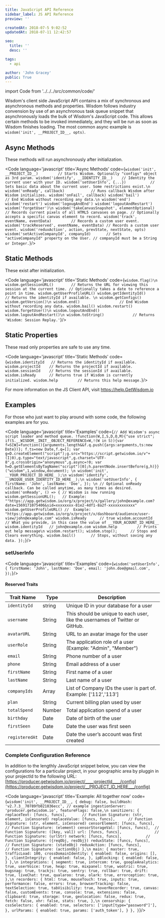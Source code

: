 ```yaml
---
title: JavaScript API Reference
sidebar_label: JS API Reference
preview: ''

createdAt: 2018-07-5 9:02:52
updatedAt: 2018-07-11 12:42:57

seo:
  title: ''
  desc: ''

tags:
  - api

author: 'John Gracey'
public: True
---
```

import Code from '../../../src/common/code/'

Wisdom's client side JavaScript API contains a mix of synchronous and asynchronous methods and properties. Wisdom follows industry convension by use of an asynchronous task queue snippet that asynchronously loads the bulk of Wisdom's JavaScript code. This allows certain methods to be invoked immediately, and they will be run as soon as Wisdom finishes loading. The most common async example is `wisdom('init', __PROJECT_ID__, opts)`.











## Async Methods
These methods will run asynchronously after initialization.

<Code language='javascript' title='Async Methods' code={`
wisdom('init', __PROJECT_ID__)         // Starts Wisdom. Optionally "configs" object as 3rd param.
wisdom('identify', __IDENTITY_ID__)    // Identity the current user with your ID.
wisdom('setUserInfo', {...})           // Sets basic data about the current user. Some restrictions exist.\n
wisdom('onReady', callback)            // Runs callback Wisdom after Wisdom initializes.
wisdom('onFail', callback)
wisdom('bail')                         // End Wisdom without recording any data.\n
wisdom('end')
wisdom('restart')
wisdom('logougAndEnd')
wisdom('logoutAndRestart')
wisdom('forgetUser')\n
wisdom('takeCanvasSnapshot', elementOptional) // Records current pixels of all HTML5 canvases on page.
                                              // Optionally accepts a specific canvas element to record.
wisdom('track', eventName, eventData)         // Records a custom user event.
wisdom('trackReserved', eventName, eventData) // Records a custom user event.
wisdom('reduxAction', action, prevState, nextState, opts)
wisdom('setActiveCompanyId', companyId)       // Sets "activeCompanyId" property on the User.
                                              // companyId must be a String or Integer.
`}/>


## Static Methods
These exist after initialization.

<Code language='javascript' title='Static Methods' code={`
wisdom.flag()\n
wisdom.getSessionURL()        // Returns the URL for viewing this session at the current time.
                              // Optionally takes a date to reference a point in time.
wisdom.getUserProfileURL()
wisdom.getIdentityId()        // Returns the identityId if available. \n
wisdom.getConfigs()
wisdom.getVersion()\n
wisdom.end()                  // End Wisdom without recording any data.
wisdom.bail()
wisdom.restart()
wisdom.forgetUser()\n
wisdom.logoutAndEnd()
wisdom.logoutAndRestart()\n
wisdom.toString()             // Returns 'Wisdom: Session Replay.'
`}/>


## Static Properties
These read only properties are safe to use any time.

<Code language='javascript' title='Static Methods' code={`
wisdom.identityId   // Returns the identityId if available.
wisdom.projectId    // Returns the projectId if available.
wisdom.sessionId    // Returns the sessionId if available.
wisdom.isReady      // Returns true if Wisdom is currently initialized.
wisdom.help         // Returns this help message.
`}/>


For more information on the JS Client API, visit https://help.GetWisdom.io




## Examples

For those who just want to play around with some code, the following examples are for you.

<Code language='javascript' title='Examples' code={`
// Add Wisdom's async script loader and method queue.
!function(W,I,S,D,O,M){"use strict"; if(S.__WISDOM__INIT__OBJECT_REFERENCE=W,!(W in S)){var f=S[W]=function(){arguments.length&&f.q.push({args:arguments,ts:new Date})};
f.ts=new Date,f.q=[]; var g=D.createElement("script");g.src="https://script.getwisdom.io/v"+(I|0),g.type="text/javascript",g.charset="UTF-8",g.crossOrigin="anonymous",g.async=!0;
var h=D.getElementsByTagName("script")[0];h.parentNode.insertBefore(g,h)}}("wisdom",1,window,document);
\n
wisdom('init', __YOUR_PROJECT_ID_HERE__);\n
wisdom('identify', __UNIQUE_USER_IDENTITY_ID_HERE__);\n
wisdom('setUserInfo', {
  firstName: 'John',
  lastName: 'Doe',
});
\n
// Optional onReady callback. Can be called anytime, as many times as desired.
wisdom('onReady', () => { // Wisdom is now running
  wisdom.getSessionURL();  
  // Example:  ""https://app.getwisdom.io/org/x/project/x/gallery/john@example.com?date=1569171075406&sid=xxxxxxxx-81e2-4df1-8a2f-xxxxxxxxxxxx"
  wisdom.getUserProfileURL()
  //  Example: "https://app.getwisdom.io/org/x/project/x/dashboard/audience/user-view/john@example.com"
  wisdom.isReady      // true
  wisdom.accountId    // What you provide, in this case the value of __YOUR_ACOUNT_ID_HERE__
  wisdom.identityId   // john@example.com
  wisdom.help         // Prints out help message\n
  wisdom.restart();
  wisdom.stop();      // Stops and Clears everything.
  wisdom.bail()       // Stops, without saving any data.
});
`}/>








### setUserInfo
<Code language='javascript' title='Examples' code={`
wisdom('setUserInfo', {
  firstName: 'John',
  lastName: 'Doe',
  email: 'john.doe@gmail.com',
});
`}/>

#### Reserved Traits

Trait Name | Type | Description
---|---|---
`identityId`   |  string  | Unique ID in your database for a user
`username`     |  String  | This should be unique to each user, like the usernames of Twitter or GitHub.
`avatarURL`    |  String  | URL to an avatar image for the user
`userRole`     |  String  | The application role of a user (Example: "Admin", "Member")
`email`        |  String  | Phone number of a user
`phone`        |  String  | Email address of a user
`firstName`    |  String  | First name of a user
`lastName`     |  String  | Last name of a user
`companyIds`   |  Array   | List of Company IDs the user is part of. Example: ['112','113']
`plan`         |  String  | Current billing plan used by user
`totalSpend`   |  Number  | Total application spend of a user
`birthday`     |  Date    | Date of birth of the user
`firstSeen`    |  Date    | Date the user was first seen
`registeredAt` |  Date    | Date the user’s account was first created






### Complete Configuration Reference

In addition to the lengthly JavaScript snippet below, you can view the configurations for a particular project, in your geographic area by pluggin in your projectId to the following URL:  
[https://producer.getwisdom.io/project/____:projectId____/config](https://producer.getwisdom.io/project/__PROJECT_ID_HERE___/config)

<Code language='javascript' title='Example: All together now' code={`
wisdom('init', __PROJECT_ID__, {
  debug: false,
  buildHash: 'v2.7.3__70789fb021036ecc', // example
  ingestionServer: 'producer.getwisdom.io',
  featureFlags: false,\n
  sanitizers: {
    replaceText: [funcs, funcs],       // Function Signature: (str, element, isCensored)
    replaceValue: [funcs, funcs],      // Function Signature: (str, element, isCensored)
    censorElement: [funcs, funcs],     // Function Signature: (element)
    censorStorageVal: [funcs, funcs],  // Function Signature: ([key, val])
    url: [funcs, funcs],               // Function Signature: (urlStr)
    network: [funcs, funcs],           // Function Signature: ({reqObj, resObj})
    reduxState: [funcs, funcs],        // Function Signature: (stateObj)
    reduxAction: [funcs, funcs],       // Function Signature: (actionObj)
  },\n
  main: {
    master: true,
    trafficLoad: 100,
    crossDomainIdentity: {
      enabled: false,
      origins: [],
    },
    clientIntegrity: {
      enabled: false,
    },
    ipBlocking: {
      enabled: false,
    }
  },\n
  integrations: {
    segment: true,
    intercom: true,
    googleAnalytics: true,
    userVoice: true,
    heap: true,
    mixpanel: true,
    wootric: true,
    bugsnag: true,
    trackjs: true,
    sentry: true,
    rollbar: true,
    drift: true,
    liveChat: true,
    qualaroo: true,
    olark: true,
    errorception: true,
  },\n
  recorders: {
    html: true,
    mouseTouch: true,
    inputs: true,
    performance: false,
    errors: true,
    browserTracking: false,
    textSelection: true,
    tabVisibility: true,
    hoverRecorder: true,
    canvas: false,
    customEvents: true,
    console: true,
    extensions: false,
    clipboard: true,
    storage: true,
    geolocation: false,
    redux: true,
    fetch: false,
    xhr: false,
    stats: true,
  },\n
  censorship: {
    cssSelectors: {
      enabled: true,
      selectors: ['input[type="password"]'],
    },
    urlParams: {
      enabled: true,
      params: ['auth_token'],
    }
  },
}
`}/>
